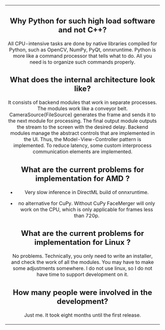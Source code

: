 <table align="center" border="0">
<tr><td colspan=2 align="center">

## Why Python for such high load software and not C++?

All CPU-intensive tasks are done by native libraries compiled for Python, such as OpenCV, NumPy, PyQt, onnxruntime. Python is more like a command processor that tells what to do. All you need is to organize such commands properly.

## What does the internal architecture look like?

It consists of backend modules that work in separate processes. The modules work like a conveyor belt. CameraSource(FileSource) generates the frame and sends it to the next module for processing. The final output module outputs the stream to the screen with the desired delay. Backend modules manage the abstract controls that are implemented in the UI. Thus, the Model-View-Controller pattern is implemented. To reduce latency, some custom interprocess communication elements are implemented.

## What are the current problems for implementation for AMD ?

* Very slow inference in DirectML build of onnxruntime.

* no alternative for CuPy. Without CuPy FaceMerger will only work on the CPU, which is only applicable for frames less than 720p.


## What are the current problems for implementation for Linux ?

No problems. Technically, you only need to write an installer, and check the work of all the modules. You may have to make some adjustments somewhere. I do not use linux, so I do not have time to support development on it.

## How many people were involved in the development? 

Just me. It took eight months until the first release.

</td></tr>
</table>




